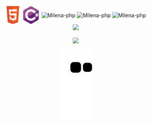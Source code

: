 <div style="display: inline_block" align="center"><br>
  <img align="center" alt="Milena-HTML" height="50" width="40" src="https://raw.githubusercontent.com/devicons/devicon/master/icons/html5/html5-original.svg">
  <img align="center" alt="Milena-Csharp" height="50" width="50" src="https://raw.githubusercontent.com/devicons/devicon/master/icons/csharp/csharp-original.svg">
  <img align="center" alt="Milena-php" height="40" width="40" src="https://cdn.jsdelivr.net/gh/devicons/devicon/icons/php/php-plain.svg" />
  <img align="center" alt="Milena-php" height="40" width="40" src="https://cdn.jsdelivr.net/gh/devicons/devicon/icons/css3/css3-original.svg" />
  <img align="center" alt="Milena-php" height="40" width="40" src="https://cdn.jsdelivr.net/gh/devicons/devicon/icons/mysql/mysql-original.svg" />

</div>
     <div> </div>
<div align="center">
  <a href="https://github.com/MilenaMartini">
  <img height="150em" src="https://github-readme-stats.vercel.app/api/top-langs/?username=MilenaMartini&layout=compact&langs_count=7&theme=github_dark&title_color=f22727"/>
    <br><br>
  <img height="180em" src="http://github-readme-streak-stats.herokuapp.com?user=MilenaMartini&theme=github_dark&hdate_format=j%20M%5B%20Y%5D&stroke=DBDADA&background=0D1117&ring=f22727&fire=b30d1e&currStreakNum=FFFF&sideNums=FFFF&currStreakLabel=f22727&sideLabels=f22727&dates=75EEB"/>




![Snake animation](https://github.com/MilenaMartini/MilenaMartini/blob/output/github-contribution-grid-snake.svg)
</div>
